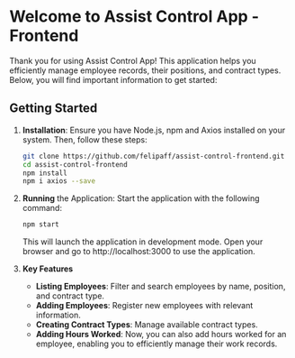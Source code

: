 # Welcome to Assist Control App - Frontend

Thank you for using Assist Control App! This application helps you efficiently manage employee records, their positions, and contract types. Below, you will find important information to get started:

## Getting Started

1. **Installation**: Ensure you have Node.js, npm and Axios installed on your system. Then, follow these steps:

    ```bash
    git clone https://github.com/felipaff/assist-control-frontend.git
    cd assist-control-frontend
    npm install
    npm i axios --save
    ```

2. **Running** the Application: Start the application with the following command:

    ```bash
    npm start
    ```

   This will launch the application in development mode. Open your browser and go to http://localhost:3000 to use the application.

3. **Key Features**
    - **Listing Employees**: Filter and search employees by name, position, and contract type.
    - **Adding Employees**: Register new employees with relevant information.
    - **Creating Contract Types**: Manage available contract types.
    - **Adding Hours Worked**: Now, you can also add hours worked for an employee, enabling you to efficiently manage their work records.